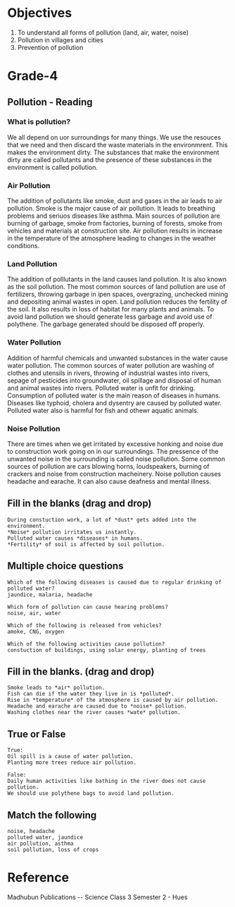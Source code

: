 # Objectives 
1. To understand all forms of pollution (land, air, water, noise)
2. Pollution in villages and cities
3. Prevention of pollution

# Grade-4
## Pollution - Reading
### What is pollution?
We all depend on uor surroundings for many things. We use the resouces that we need and then discard the waste materials in the environmrent. This makes the environment dirty. The substances that make the environment dirty are called pollutants and the presence of these substances in the environment is called pollution.

### Air Pollution
The addition of pollutants like smoke, dust and gases in the air leads to air pollution. Smoke is the major cause of air pollution. It leads to breathing problems and seriuos diseases like asthma. Main sources of pollution are burning of garbage, smoke from factories, burning of forests, smoke from vehicles and materials at construction site.
Air pollution results in increase in the temperature of the atmosphere leading to changes in the weather conditions.

### Land Pollution
The addition of polllutants in the land causes land pollution. It is also known as the soil pollution. The most common sources of land pollution are use of fertilizers, throwing garbage in ipen spaces, overgrazing, unchecked mining and depositing animal wastes in open.
Land pollution reduces the fertility of the soil. It also results in loss of habitat for many plants and animals. To avoid land pollution we should generate less garbage and avoid use of polythene. The garbage generated should be disposed off properly.

### Water Pollution
Addition of harmful chemicals and unwanted substances in the water cause water pollution. The common sources of water pollution are washing of clothes and utensils in rivers, throwing of industrial wastes into rivers, sepage of pesticides into groundwater, oil spillage and disposal of human and animal wastes into rivers.
Polluted water is unfit for drinking. Consumption of polluted water is the main reason of diseases in humans. Diseases like typhoid, cholera and dysentry are caused by polluted water. Polluted water also is harmful for fish and othewr aquatic animals.

### Noise Pollution
There are times when we get irritated by excessive honking and noise due to construction work going on in our surroundings. The pressence of the unwanted noise in the surrounding is called noise pollution. Some common sources of pollution are cars blowing horns, loudspeakers, burning of crackers and noise from construction macheinery.
Noise pollution causes headache and earache. It can also cause deafness and mental illness. 

## Fill in the blanks (drag and drop)
```
During constuction work, a lot of *dust* gets added into the environment.
*Noise* pollution irritates us instantly.
Polluted water causes *diseases* in humans.
*Fertility* of soil is affected by soil pollution.
```
## Multiple choice questions
```
Which of the following diseases is caused due to regular drinking of polluted water?
jaundice, malaria, headache

Which form of pollution can cause hearing problems?
noise, air, water

Which of the following is released from vehicles?
amoke, CNG, oxygen

Which of the following activities cause pollution?
constuction of buildings, using solar energy, planting of trees
```
## Fill in the blanks. (drag and drop)
```
Smoke leads to *air* pollution.
Fish can die if the water they live in is *polluted*.
Rise in *temperature* of the atmosphere is caused by air pollution.
Headache and earache are caused due to *noise* pollution.
Washing clothes near the river causes *wate* pollution.
```
## True or False
```
True:
Oil spill is a cause of water pollution.
Planting more trees reduce air pollution.

False:
Daily human activities like bathing in the river does not cause pollution.
We should use polythene bags to avoid land pollution.
```
## Match the following
```
noise, headache
polluted water, jaundice
air pollution, asthma
soil pollution, loss of crops
```
# Reference
Madhubun Publications -- Science Class 3 Semester 2 - Hues
